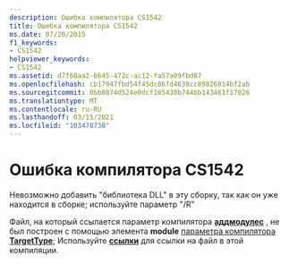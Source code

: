 ```yaml
---
description: Ошибка компилятора CS1542
title: Ошибка компилятора CS1542
ms.date: 07/20/2015
f1_keywords:
- CS1542
helpviewer_keywords:
- CS1542
ms.assetid: d7f60aa2-6645-472c-ac12-fa57a09fbd87
ms.openlocfilehash: cb17947fbd54f45dc86fd4638cc89826814bf2ab
ms.sourcegitcommit: 0bb8074d524e0dcf165430b744bb143461f17026
ms.translationtype: MT
ms.contentlocale: ru-RU
ms.lasthandoff: 03/15/2021
ms.locfileid: "103478738"
---
```

# <a name="compiler-error-cs1542"></a>Ошибка компилятора CS1542

Невозможно добавить "библиотека DLL" в эту сборку, так как он уже находится в сборке; используйте параметр "/R"  
  
 Файл, на который ссылается параметр компилятора [**аддмодулес**](../language-reference/compiler-options/inputs.md#addmodules) , не был построен с помощью элемента **module** [параметра компилятора **TargetType**](../language-reference/compiler-options/output.md#targettype); Используйте [**ссылки**](../language-reference/compiler-options/inputs.md#references) для ссылки на файл в этой компиляции.
